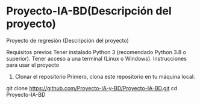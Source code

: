 # Proyecto-IA-BD(Descripción del proyecto)


Proyecto de regresión
(Descripción del proyecto)

Requisitos previos
Tener instalado Python 3 (recomendado Python 3.8 o superior).
Tener acceso a una terminal (Linux o Windows).
Instrucciones para usar el proyecto
1. Clonar el repositorio
Primero, clona este repositorio en tu máquina local:

git clone https://github.com/Proyecto-IA-y-BD/Proyecto-IA-BD.git
cd Proyecto-IA-BD












